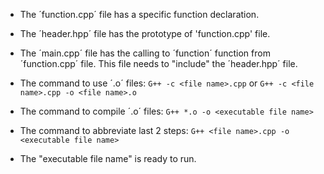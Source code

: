 * The ´function.cpp´ file has a specific function declaration.

* The ´header.hpp´ file has the prototype of 'function.cpp' file.

* The ´main.cpp´ file has the calling to ´function´ function from ´function.cpp´ file. This file needs to "include" the ´header.hpp´ file.

* The command to use ´.o´ files: ```G++ -c <file name>.cpp``` or ```G++ -c <file name>.cpp -o <file name>.o```

* The command to compile ´.o´ files: ```G++ *.o -o <executable file name>```

* The command to abbreviate last 2 steps: ```G++ <file name>.cpp -o <executable file name>```

* The "executable file name" is ready to run.

